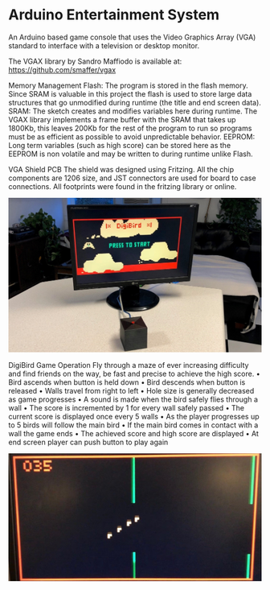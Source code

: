 # Arduino Entertainment System

An Arduino based game console that uses the Video Graphics Array (VGA) standard to interface with a television or desktop monitor.

The VGAX library by Sandro Maffiodo is available at: https://github.com/smaffer/vgax

Memory Management
Flash: The program is stored in the flash memory. Since SRAM is valuable in this project the flash is used to store large data structures that go unmodified during runtime (the title and end screen data).
SRAM: The sketch creates and modifies variables here during runtime. The VGAX library implements a frame buffer with the SRAM that takes up 1800Kb, this leaves 200Kb for the rest of the program to run so programs must be as efficient as possible to avoid unpredictable behavior. 
EEPROM: Long term variables (such as high score) can be stored here as the EEPROM is non volatile and may be written to during runtime unlike Flash. 

VGA Shield PCB
The shield was designed using Fritzing. All the chip components are 1206 size, and JST connectors are used for board to case connections. All footprints were found in the fritzing library or online.

![Screenshot](digibird.jpg)

DigiBird Game Operation
Fly through a maze of ever increasing difficulty and find friends on the way, be fast and precise to achieve the high score.
• Bird ascends when button is held down
• Bird descends when button is released
• Walls travel from right to left
• Hole size is generally decreased as game progresses
• A sound is made when the bird safely flies through a wall
• The score is incremented by 1 for every wall safely passed
• The current score is displayed once every 5 walls
• As the player progresses up to 5 birds will follow the main bird
• If the main bird comes in contact with a wall the game ends
• The achieved score and high score are displayed
• At end screen player can push button to play again

![Screenshot](gameplay.jpg)

